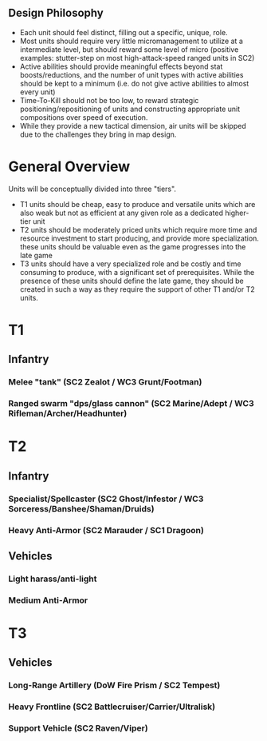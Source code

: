 
## Design Philosophy

* Each unit should feel distinct, filling out a specific, unique, role.
* Most units should require very little micromanagement to utilize at a intermediate level, but should reward some level of micro (positive examples: stutter-step on most high-attack-speed ranged units in SC2)
* Active abilities should provide meaningful effects beyond stat boosts/reductions, and the number of unit types with active abilities should be kept to a minimum (i.e. do not give active abilities to almost every unit)
* Time-To-Kill should not be too low, to reward strategic positioning/repositioning of units and constructing appropriate unit compositions over speed of execution.
* While they provide a new tactical dimension, air units will be skipped due to the challenges they bring in map design.
# General Overview

Units will be conceptually divided into three "tiers".
- T1 units should be cheap, easy to produce and versatile units which are also weak but not as efficient at any given role as a dedicated higher-tier unit
- T2 units should be moderately priced units which require more time and resource investment to start producing, and provide more specialization. these units should be valuable even as the game progresses into the late game
- T3 units should have a very specialized role and be costly and time consuming to produce, with a significant set of prerequisites. While the presence of these units should define the late game, they should be created in such a way as they require the support of other T1 and/or T2 units.





# T1

## Infantry

### Melee "tank"  (SC2 Zealot / WC3 Grunt/Footman)
### Ranged swarm "dps/glass cannon"  (SC2 Marine/Adept / WC3 Rifleman/Archer/Headhunter)

# T2

## Infantry

### Specialist/Spellcaster (SC2 Ghost/Infestor / WC3 Sorceress/Banshee/Shaman/Druids)
### Heavy Anti-Armor (SC2 Marauder / SC1 Dragoon)

## Vehicles
### Light harass/anti-light 
### Medium Anti-Armor 

# T3

## Vehicles

### Long-Range Artillery (DoW Fire Prism / SC2 Tempest)
### Heavy Frontline (SC2 Battlecruiser/Carrier/Ultralisk)
### Support Vehicle (SC2 Raven/Viper)
